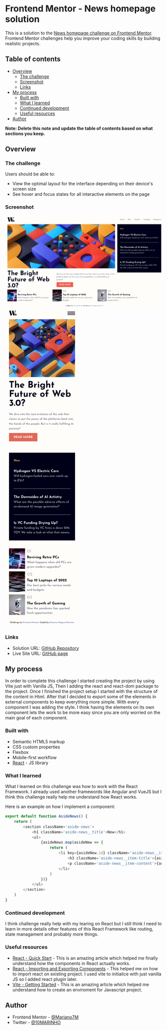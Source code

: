 # Frontend Mentor - News homepage solution

This is a solution to the [News homepage challenge on Frontend Mentor](https://www.frontendmentor.io/challenges/news-homepage-H6SWTa1MFl). Frontend Mentor challenges help you improve your coding skills by building realistic projects.

## Table of contents

- [Overview](#overview)
  - [The challenge](#the-challenge)
  - [Screenshot](#screenshot)
  - [Links](#links)
- [My process](#my-process)
  - [Built with](#built-with)
  - [What I learned](#what-i-learned)
  - [Continued development](#continued-development)
  - [Useful resources](#useful-resources)
- [Author](#author)

**Note: Delete this note and update the table of contents based on what sections you keep.**

## Overview

### The challenge

Users should be able to:

- View the optimal layout for the interface depending on their device's screen size
- See hover and focus states for all interactive elements on the page

### Screenshot

![](./screenshots/screenshot-desktop.png)
![](./screenshots/screenshot-mobile.png)

### Links

- Solution URL: [GitHub Repository](https://github.com/Mariano7M/UPDATE_THIS)
- Live Site URL: [GitHub page](https://mariano7m.github.io/UPDATE_THIS/)

## My process

In order to complete this challenge I started creating the project by using Vite just with Vanilla JS, Then I adding the react and react-dom package to the project. Once I finished the project setup I started with the structure of the content in Html. After that I decided to export some of the elements in external components to keep everything more simple. With every component I was adding the style. I think having the elements on its own component lets the work to be more easy since you are only worried on the main goal of each component.

### Built with

- Semantic HTML5 markup
- CSS custom properties
- Flexbox
- Mobile-first workflow
- [React](https://reactjs.org/) - JS library

### What I learned

What I learned on this challenge was how to work with the React Framework. I already used another framewords like Angular and VueJS but I think this challenge really help me understand how React works.

Here is an example on how I implement a component:

```js
export default function AsideNews() {
	return (
		<section className='aside-news'>
			<h1 className='aside-news__title'>New</h1>
			<ul>
				{asideNews.map(asideNew => {
					return (
						<li key={asideNew.id} className='aside-news__item'>
							<h3 className='aside-news__item-title'>{asideNew.title}</h3>
							<p className='aside-news__item-content'>{asideNew.content}</p>
						</li>
					)
				})}
			</ul>
		</section>
	)
}
```

### Continued development

I think challenge really help with my learing on React but I still think I need to learn in more details other features of this React Framework like routing, state managament and probably more things.

### Useful resources

- [React - Quick Start](https://react.dev/learn) - This is an amazing article which helped me finally understand how the components in React actually works.
- [React - Importing and Exporting Components](https://react.dev/learn/importing-and-exporting-components) - This helped me on how to import react on existing project. I used vite to initialice with just vanilla JS so I added react plugin later.
- [Vite - Getting Started](https://vitejs.dev/guide/) - This is an amazing article which helped me understand how to create an enviroment for Javascript project.

## Author

- Frontend Mentor - [@Mariano7M](https://www.frontendmentor.io/profile/Mariano7M)
- Twitter - [@10MARINHO](https://twitter.com/10MARINHO)
